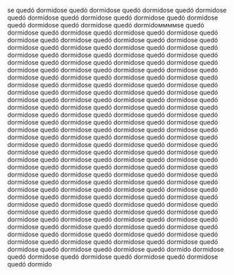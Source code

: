se quedó dormidose quedó dormidose quedó dormidose quedó dormidose quedó dormidose quedó
dormidose quedó dormidose quedó dormidose quedó dormidose quedó dormidose quedó
dormidoммммse quedó dormidose quedó dormidose quedó dormidose quedó dormidose quedó
dormidose quedó dormidose quedó dormidose quedó dormidose quedó dormidose quedó dormidose
quedó dormidose quedó dormidose quedó dormidose quedó dormidose quedó dormidose quedó
dormidose quedó dormidose quedó dormidose quedó dormidose quedó dormidose quedó dormidose
quedó dormidose quedó dormidose quedó dormidose quedó dormidose quedó dormidose quedó
dormidose quedó dormidose quedó dormidose quedó dormidose quedó dormidose quedó dormidose
quedó dormidose quedó dormidose quedó dormidose quedó dormidose quedó dormidose quedó
dormidose quedó dormidose quedó dormidose quedó dormidose quedó dormidose quedó dormidose
quedó dormidose quedó dormidose quedó dormidose quedó dormidose quedó dormidose quedó
dormidose quedó dormidose quedó dormidose quedó dormidose quedó dormidose quedó dormidose
quedó dormidose quedó dormidose quedó dormidose quedó dormidose quedó dormidose quedó
dormidose quedó dormidose quedó dormidose quedó dormidose quedó dormidose quedó dormidose
quedó dormidose quedó dormidose quedó dormidose quedó dormidose quedó dormidose quedó
dormidose quedó dormidose quedó dormidose quedó dormidose quedó dormidose quedó dormidose
quedó dormidose quedó dormidose quedó dormidose quedó dormidose quedó dormidose quedó
dormidose quedó dormidose quedó dormidose quedó dormidose quedó dormidose quedó dormidose
quedó dormidose quedó dormidose quedó dormidose quedó dormidose quedó dormidose quedó
dormidose quedó dormidose quedó dormidose quedó dormidose quedó dormidose quedó dormidose
quedó dormidose quedó dormidose quedó dormidose quedó dormidose quedó dormidose quedó
dormidose quedó dormidose quedó dormidose quedó dormidose quedó dormidose quedó dormidose
quedó dormidose quedó dormidose quedó dormidose quedó dormidose quedó dormidose quedó
dormidose quedó dormidose quedó dormidose quedó dormidose quedó dormidose quedó dormido
dormidose quedó dormidose quedó dormidose quedó dormidose quedó dormidose quedó dormido
